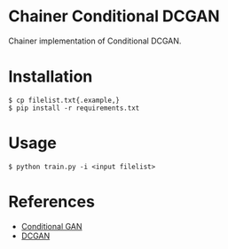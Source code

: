 # Chainer Conditional DCGAN

Chainer implementation of Conditional DCGAN.

# Installation

```
$ cp filelist.txt{.example,}
$ pip install -r requirements.txt
```

# Usage

```
$ python train.py -i <input filelist>
```

# References

* [Conditional GAN](https://arxiv.org/pdf/1411.1784)
* [DCGAN](https://arxiv.org/abs/1511.06434)
